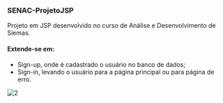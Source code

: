 ### SENAC-ProjetoJSP

Projeto em JSP desenvolvido no curso de Análise e Desenvolvimento de Siemas.

#### Extende-se em:
- Sign-up, onde é cadastrado o usuário no banco de dados;
- Sign-in, levando o usuário para a página principal ou para página de erro.



![2](https://user-images.githubusercontent.com/52188377/87074893-eb79d580-c1f5-11ea-8cfe-9f76173d549d.jpg)
